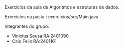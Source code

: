 Exercicios da aula de Algoritmos e estruturas de dados.

Exercicios na pasta : exercicios/src/Main.java

Integrantes do grupo:

- Vinicius Sousa RA:2401090
- Caio Felix RA:2401161
